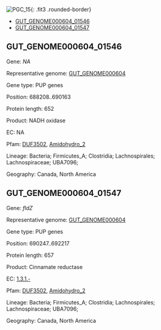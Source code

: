 ![PGC_15](../static/images/Clusters_figure/PGC_15.jpg){: .fit3 .rounded-border}

<ul id="myTab" class="nav nav-tabs">
  <li class="active">
        <a href="#tab1" data-toggle="tab">GUT_GENOME000604_01546</a>
  </li>
<li><a href="#tab2" data-toggle="tab">GUT_GENOME000604_01547</a></li>
</ul>

<div id="myTabContent" class="tab-content">
  <div class="tab-pane fade in active" id="tab1">

<h2 id="GUT_GENOME000604_01546">GUT_GENOME000604_01546</h2>
<p>Gene: <em>NA</em>
<p>Representative genome: <a href="https://www.ebi.ac.uk/metagenomics/genomes/MGYG-HGUT-00127">GUT_GENOME000604</a></p>
<p>Gene type: PUP genes</p>
<p>Position: 688208..690163</p>
<p>Protein length: 652</p>
<p>Product: NADH oxidase</p>
<p>EC: NA</p>
<p>Pfam: <a href="http://pfam.xfam.org/family/DUF3502">DUF3502</a>, <a href="http://pfam.xfam.org/family/Amidohydro_2">Amidohydro_2</a></p>
<p>Lineage: Bacteria; Firmicutes_A; Clostridia; Lachnospirales; Lachnospiraceae; UBA7096; </p>
<p>Geography: Canada, North America</p>
  </div>

  <div class="tab-pane fade" id="tab2">

<h2 id="GUT_GENOME000604_01547">GUT_GENOME000604_01547</h2>
<p>Gene: <em>fldZ</em></p>
<p>Representative genome: <a href="https://www.ebi.ac.uk/metagenomics/genomes/MGYG-HGUT-00127">GUT_GENOME000604</a></p>
<p>Gene type: PUP genes</p>
<p>Position: 690247..692217</p>
<p>Protein length: 657</p>
<p>Product: Cinnamate reductase</p>
<p>EC: <a href="https://www.brenda-enzymes.org/enzyme.php?ecno=1.3.1.-">1.3.1.-</a></p>
<p>Pfam: <a href="http://pfam.xfam.org/family/DUF3502">DUF3502</a>, <a href="http://pfam.xfam.org/family/Amidohydro_2">Amidohydro_2</a></p>
<p>Lineage: Bacteria; Firmicutes_A; Clostridia; Lachnospirales; Lachnospiraceae; UBA7096; </p>
<p>Geography: Canada, North America</p>

  </div>
</div>

